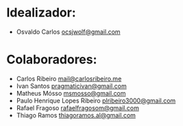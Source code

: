 # Idealizador:

* Osvaldo Carlos <ocsjwolf@gmail.com>
 
# Colaboradores:

* Carlos Ribeiro <mail@carlosribeiro.me>
* Ivan Santos <pragmaticivan@gmail.com>
* Matheus Mósso <msmosso@gmail.com>
* Paulo Henrique Lopes Ribeiro <plribeiro3000@gmail.com>
* Rafael Fragoso <rafaelfragosom@gmail.com>
* Thiago Ramos <thiagoramos.al@gmail.com>
